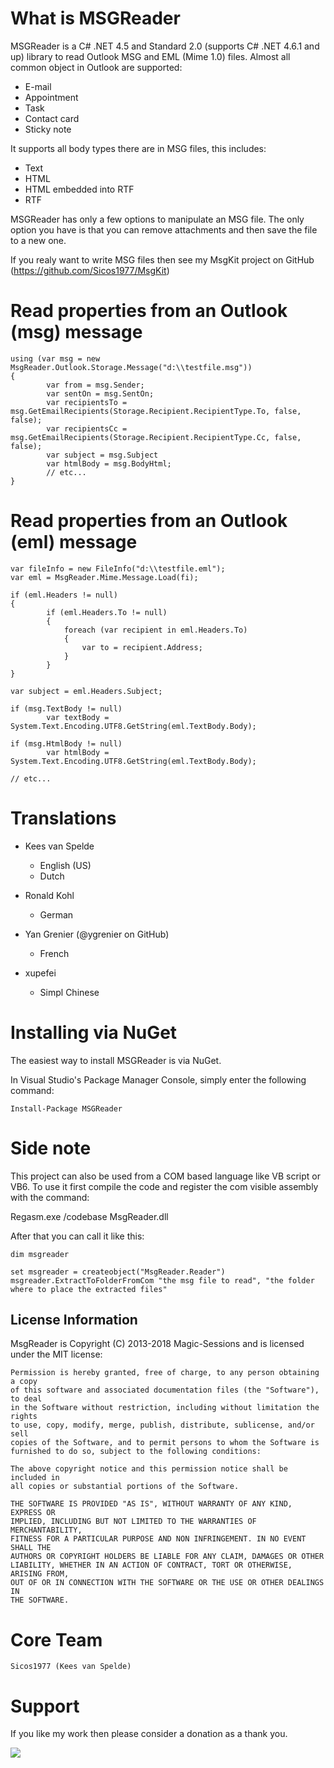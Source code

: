 What is MSGReader
=========

MSGReader is a C# .NET 4.5 and Standard 2.0 (supports C# .NET 4.6.1 and up) library to read Outlook MSG and EML (Mime 1.0) files. Almost all common object in Outlook are supported:

- E-mail
- Appointment
- Task
- Contact card
- Sticky note

It supports all body types there are in MSG files, this includes:

- Text
- HTML
- HTML embedded into RTF
- RTF

MSGReader has only a few options to manipulate an MSG file. The only option you have is that you can remove attachments and then save the file to a new one.

If you realy want to write MSG files then see my MsgKit project on GitHub (https://github.com/Sicos1977/MsgKit)

Read properties from an Outlook (msg) message
============
```
using (var msg = new MsgReader.Outlook.Storage.Message("d:\\testfile.msg"))
{
        var from = msg.Sender;
        var sentOn = msg.SentOn;
        var recipientsTo = msg.GetEmailRecipients(Storage.Recipient.RecipientType.To, false, false);
        var recipientsCc = msg.GetEmailRecipients(Storage.Recipient.RecipientType.Cc, false, false);
        var subject = msg.Subject
        var htmlBody = msg.BodyHtml;
        // etc...
}
```

Read properties from an Outlook (eml) message
============
```
var fileInfo = new FileInfo("d:\\testfile.eml");
var eml = MsgReader.Mime.Message.Load(fi);

if (eml.Headers != null)
{
        if (eml.Headers.To != null)
        {
            foreach (var recipient in eml.Headers.To)
            {
                var to = recipient.Address;            
            }
        }
}

var subject = eml.Headers.Subject;

if (msg.TextBody != null)
        var textBody = System.Text.Encoding.UTF8.GetString(eml.TextBody.Body);

if (msg.HtmlBody != null)
        var htmlBody = System.Text.Encoding.UTF8.GetString(eml.TextBody.Body);

// etc...
```

Translations
============

- Kees van Spelde
    - English (US)
    - Dutch

- Ronald Kohl
    - German

- Yan Grenier (@ygrenier on GitHub)
    - French

- xupefei
    - Simpl Chinese

Installing via NuGet
====================

The easiest way to install MSGReader is via NuGet.

In Visual Studio's Package Manager Console, simply enter the following command:

    Install-Package MSGReader


Side note
=========

This project can also be used from a COM based language like VB script or VB6.
To use it first compile the code and register the com visible assembly with the command:

Regasm.exe /codebase MsgReader.dll

After that you can call it like this:

```
dim msgreader

set msgreader = createobject("MsgReader.Reader")
msgreader.ExtractToFolderFromCom "the msg file to read", "the folder where to place the extracted files"
```

## License Information

MsgReader is Copyright (C) 2013-2018 Magic-Sessions and is licensed under the MIT license:

    Permission is hereby granted, free of charge, to any person obtaining a copy
    of this software and associated documentation files (the "Software"), to deal
    in the Software without restriction, including without limitation the rights
    to use, copy, modify, merge, publish, distribute, sublicense, and/or sell
    copies of the Software, and to permit persons to whom the Software is
    furnished to do so, subject to the following conditions:

    The above copyright notice and this permission notice shall be included in
    all copies or substantial portions of the Software.

    THE SOFTWARE IS PROVIDED "AS IS", WITHOUT WARRANTY OF ANY KIND, EXPRESS OR
    IMPLIED, INCLUDING BUT NOT LIMITED TO THE WARRANTIES OF MERCHANTABILITY,
    FITNESS FOR A PARTICULAR PURPOSE AND NON INFRINGEMENT. IN NO EVENT SHALL THE
    AUTHORS OR COPYRIGHT HOLDERS BE LIABLE FOR ANY CLAIM, DAMAGES OR OTHER
    LIABILITY, WHETHER IN AN ACTION OF CONTRACT, TORT OR OTHERWISE, ARISING FROM,
    OUT OF OR IN CONNECTION WITH THE SOFTWARE OR THE USE OR OTHER DEALINGS IN
    THE SOFTWARE.

Core Team
=========
    Sicos1977 (Kees van Spelde)

Support
=======
If you like my work then please consider a donation as a thank you.

<a href="https://www.paypal.com/cgi-bin/webscr?cmd=_s-xclick&hosted_button_id=NS92EXB2RDPYA" target="_blank"><img src="https://www.paypalobjects.com/en_US/i/btn/btn_donate_LG.gif" /></a>
